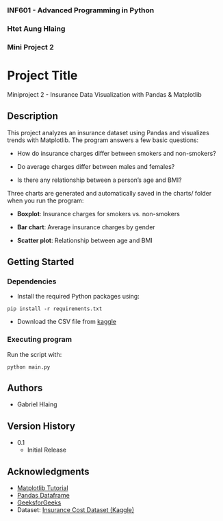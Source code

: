 ### INF601 - Advanced Programming in Python
### Htet Aung Hlaing
### Mini Project 2
 
 
# Project Title
 
Miniproject 2 - Insurance Data Visualization with Pandas & Matplotlib
 
## Description
 
This project analyzes an insurance dataset using Pandas and visualizes trends with Matplotlib.
The program answers a few basic questions:

* How do insurance charges differ between smokers and non-smokers?

* Do average charges differ between males and females?

* Is there any relationship between a person’s age and BMI?

Three charts are generated and automatically saved in the charts/ folder when you run the program:

* **Boxplot**: Insurance charges for smokers vs. non-smokers

* **Bar chart**: Average insurance charges by gender

* **Scatter plot**: Relationship between age and BMI

## Getting Started
 
### Dependencies

* Install the required Python packages using:
```
pip install -r requirements.txt
```
* Download the CSV file from [kaggle](https://www.kaggle.com/datasets/mosapabdelghany/medical-insurance-cost-dataset)
 
### Executing program
Run the script with:
```
python main.py
```
 
## Authors
* Gabriel Hlaing
 
## Version History
* 0.1
    * Initial Release
 

## Acknowledgments

* [Matplotlib Tutorial](https://matplotlib.org/stable/plot_types/index.html)
* [Pandas Dataframe](https://pandas.pydata.org/docs/getting_started/index.html)
* [GeeksforGeeks](https://www.geeksforgeeks.org/pandas/pandas-groupby-average/)
* Dataset: [Insurance Cost Dataset (Kaggle)](https://www.kaggle.com/datasets/mosapabdelghany/medical-insurance-cost-dataset)

